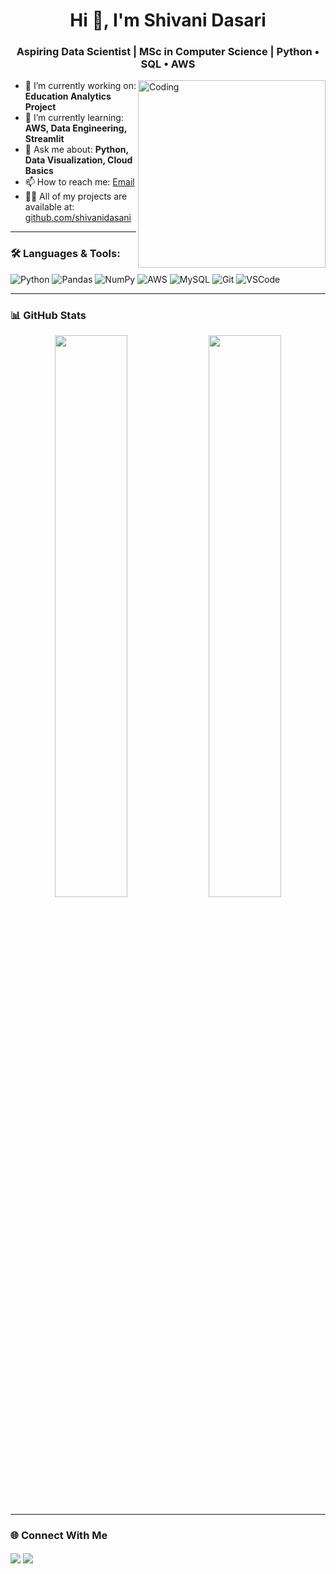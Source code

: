 <h1 align="center">Hi 👋, I'm Shivani Dasari</h1>
<h3 align="center">Aspiring Data Scientist | MSc in Computer Science | Python • SQL • AWS</h3>

<img align="right" alt="Coding" width="300" src="https://media.giphy.com/media/qgQUggAC3Pfv687qPC/giphy.gif">

- 🔭 I’m currently working on: **Education Analytics Project**
- 🌱 I’m currently learning: **AWS, Data Engineering, Streamlit**
- 💬 Ask me about: **Python, Data Visualization, Cloud Basics**
- 📫 How to reach me: [Email](mailto:your.email@example.com)
- 👨‍💻 All of my projects are available at: [github.com/shivanidasani](https://github.com/shivanidasani)

---

### 🛠️ Languages & Tools:
![Python](https://img.shields.io/badge/-Python-05122A?style=flat&logo=python)
![Pandas](https://img.shields.io/badge/-Pandas-150458?style=flat&logo=pandas)
![NumPy](https://img.shields.io/badge/-NumPy-013243?style=flat&logo=numpy)
![AWS](https://img.shields.io/badge/-AWS-232F3E?style=flat&logo=amazonaws)
![MySQL](https://img.shields.io/badge/-MySQL-00758F?style=flat&logo=mysql)
![Git](https://img.shields.io/badge/-Git-F05032?style=flat&logo=git)
![VSCode](https://img.shields.io/badge/-VS%20Code-007ACC?style=flat&logo=visual-studio-code)

---

### 📊 GitHub Stats
<p align="center">
<img width="48%" src="https://github-readme-stats.vercel.app/api?username=shivanidasani&show_icons=true&theme=radical" />
<img width="48%" src="https://github-readme-streak-stats.herokuapp.com/?user=shivanidasani&theme=radical" />
</p>

---

### 🌐 Connect With Me
<p align="left">
<a href="https://www.linkedin.com/in/dasarishivani21" target="blank"><img align="center" src="https://img.shields.io/badge/-LinkedIn-0077B5?logo=linkedin&logoColor=white" /></a>
<a href="mailto:dshivani1121@example.com"><img align="center" src="https://img.shields.io/badge/-Email-D14836?logo=gmail&logoColor=white" /></a>
</p>
